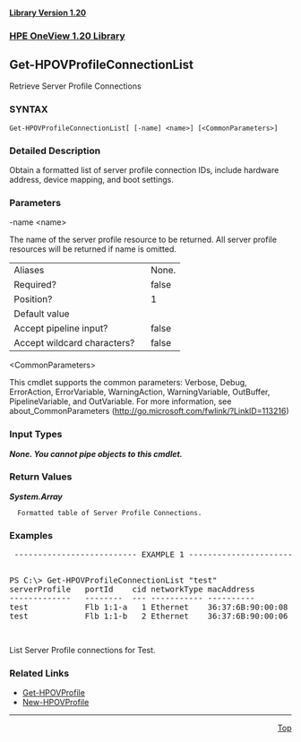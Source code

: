 ﻿<a name="top"></a>
 <h4><a href="#1.20">Library Version 1.20</a></h4>
 <a name="1.20"></a>

### <u>HPE OneView 1.20 Library</u>

## Get-HPOVProfileConnectionList
<p>
Retrieve Server Profile Connections

### SYNTAX
<p>
<pre><code>Get-HPOVProfileConnectionList[ [-name] &lt;name&gt;] [&lt;CommonParameters&gt;]</code></pre>

### Detailed Description
<p>
Obtain a formatted list of server profile connection IDs, include hardware address, device mapping, and boot settings.


### Parameters

-name &lt;name&gt;<p>
The name of the server profile resource to be returned.  All server profile resources will be returned if name is omitted.

<table><tbody><tr><td>Aliases</td><td>None.</td></tr><tr><td>Required?</td><td>false</td></tr><tr><td>Position?</td><td>1</td></tr><tr><td>Default value</td><td></td></tr><tr><td>Accept pipeline input?</td><td>false</td></tr><tr><td>Accept wildcard characters?&nbsp;&nbsp;&nbsp; </td><td>false</td></tr></tbody></table>

 &lt;CommonParameters&gt;

This cmdlet supports the common parameters: Verbose, Debug, ErrorAction, ErrorVariable, WarningAction, WarningVariable, OutBuffer, PipelineVariable, and OutVariable. For more information, see about_CommonParameters (<a href="http://go.microsoft.com/fwlink/?LinkID=113216">http://go.microsoft.com/fwlink/?LinkID=113216</a>)<p>

### Input Types

_**None.  You cannot pipe objects to this cmdlet.**_
 


### Return Values

_**System.Array**_
 
      Formatted table of Server Profile Connections.



### Examples

<pre> -------------------------- EXAMPLE 1 --------------------------<p>
PS C:\> Get-HPOVProfileConnectionList "test"
serverProfile   portId    cid networkType macAddress        wwpn             boot      arrayTarget lun
-------------   --------  --- ----------- ----------        ----             ----      ----------- ---                     
test            Flb 1:1-a   1 Ethernet    36:37:6B:90:00:08 1000378079e00011 Primary                  
test            Flb 1:1-b   2 Ethernet    36:37:6B:90:00:06 1000378079e0000d Secondary                

</pre>
List Server Profile connections for Test.



### Related Links

* [Get-HPOVProfile](https://github.com/HewlettPackard/POSH-HPOneView/wiki/Get-HPOVProfile)
* [New-HPOVProfile](https://github.com/HewlettPackard/POSH-HPOneView/wiki/New-HPOVProfile)


***
<div align=right><a href="#Top">Top</a></div>
